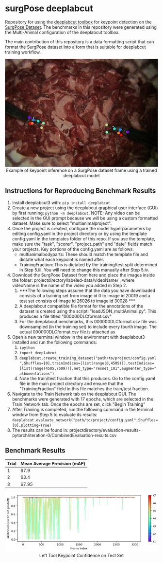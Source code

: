 # surgPose deeplabcut
Repository for using the [deeplabcut toolbox](https://github.com/DeepLabCut/DeepLabCut) for keypoint detection on the [SurgPose Dataset](https://github.com/zijianwu1231/SurgPose). The benchmarks in this repository were generated using the Multi-Animal configuration of the deeplabcut toolbox. 

The main contribution of this repository is a data formatting script that can format the SurgPose dataset into a form that is suitable for deeplabcut training workflow. 
<p align="center">
  <img src="https://github.com/rwjmoore/surgPose_deeplabcut/blob/main/surgPoseDeeplabCut.png?raw=true" alt="Sublime's custom image"/>
   <br>
  Example of keypoint inference on a SurgPose dataset frame using a trained deeplabcut model   
</p>


## Instructions for Reproducing Benchmark Results 
1. Install deeplabcut3 with: `pip install deeplabcut`
2. Create a new project using the deeplabcut graphical user interface (GUI) by first running: `python -m deeplabcut`. NOTE: Any video can be selected in the GUI prompt because we will be using a custom formatted dataset. Make sure to select "multianimalproject".
3. Once the project is created, configure the model hyperparameters by editing config.yaml in the project directory or by using the template config.yaml in the templates folder of this repo. If you use the template, make sure the "task", "scorer", "project_path" and "date" fields match your projects. Key portions of the config.yaml are as follows:
   - multianimalbodyparts: These should match the template file and dictate what each keypoint is named after.
   - TrainingFraction: This is dictated by the training/test split determined in Step 5.iii. You will need to change this manually after Step 5.iv.
4. Download the SurgPose Dataset from here and place the images inside the folder: projectdirectory/labeled-data/videoName/ , where videoName is the name of the video you added in Step 2. 
   1. ***The following steps assume that the data you have downloaded consists of a training set from image id 0 to image id 20019 and a test set consists of image id 26026 to image id 30028 ***
   2. A deeplabcut compatible file format for the annotations of the dataset is created using the script: "loadJSON_multiAnimal.py". This produces a file titled "000000DLCformat.csv"
   3. For the deeplabcut benchmarks, this 000000DLCformat.csv file was downsampled (in the training set) to include every fourth image. The actual 000000DLCformat.csv file is attached as 
5. Open a new terminal window in the environment with deeplabcut3 installed and run the following commands:
   1. `ipython`
   2. `import deeplabcut`
   3. `deeplabcut.create_training_dataset("path/to/project/config.yaml",Shuffles=[0],trainIndices=[list(range(0,4505))],testIndices=[list(range(4505,7509))],net_type="resnet_101",augmenter_type="albumentations")`
   4. Note the train/test fraction that this produces. Go to the config.yaml file in the main project directory and ensure that the "TrainingFraction" field in this file matches the train/test fraction.
6. Navigate to the Train Network tab on the deeplabcut GUI. The benchmarks were generated with 17 epochs, which are selected in the Train Network tab. Once the epochs are set, click "Begin Training"
7. After Training is completed, run the following command in the terminal window from Step 5 to evaluate its results: `deeplabcut.evaluate_network("path/to/project/config.yaml",Shuffles=[0],plotting=True)`
8. The results can be found in: projectdirectory/evaluation-results-pytorch/iteration-0/CombinedEvaluation-results.csv


## Benchmark Results
| Trial         | Mean Average Precision (mAP)  |
| ------------- | ------------- |
| 1             | 67.9  |
| 2             | 63.4  |
| 3             | 67.95  |

<p align="center">
  <img src="https://github.com/rwjmoore/surgPose_deeplabcut/blob/main/keypointConfidence.png" alt="Sublime's custom image"/>
   <br>
   Left Tool Keypoint Confidence on Test Set 
</p>
